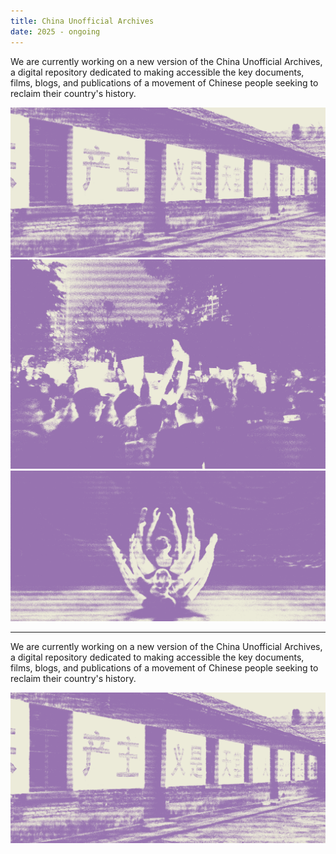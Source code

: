 ```yaml
---
title: China Unofficial Archives
date: 2025 - ongoing
---
```


We are currently working on a new version of the China Unofficial Archives, a digital repository dedicated to making accessible the key documents, films, blogs, and publications of a movement of Chinese people seeking to reclaim their country's history.

![CUA 1](/media/cua_1.png)
![CUA 3](/media/cua_3.png)
![CUA 4](/media/cua_4.png)


----


We are currently working on a new version of the China Unofficial Archives, a digital repository dedicated to making accessible the key documents, films, blogs, and publications of a movement of Chinese people seeking to reclaim their country's history.

![CUA 1](/media/cua_1.png)
